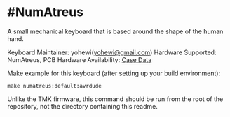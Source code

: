 #NumAtreus
===

A small mechanical keyboard that is based around the shape of the human hand.


Keyboard Maintainer: yohewi(yohewi@gmail.com) 
Hardware Supported: NumAtreus, PCB
Hardware Availability: [Case Data](https://github.com/yohewi/NumAtreuscase)

Make example for this keyboard (after setting up your build environment):

    make numatreus:default:avrdude

Unlike the TMK firmware, this command should be run from the root of
the repository, not the directory containing this readme.
